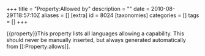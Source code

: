 +++
title = "Property:Allowed by"
description = ""
date = 2010-08-29T18:57:10Z
aliases = []
[extra]
id = 8024
[taxonomies]
categories = []
tags = []
+++

{{property}}This property lists all languages allowing a capability. This should never be manually inserted, but always generated automatically from [[:Property:allows]].
